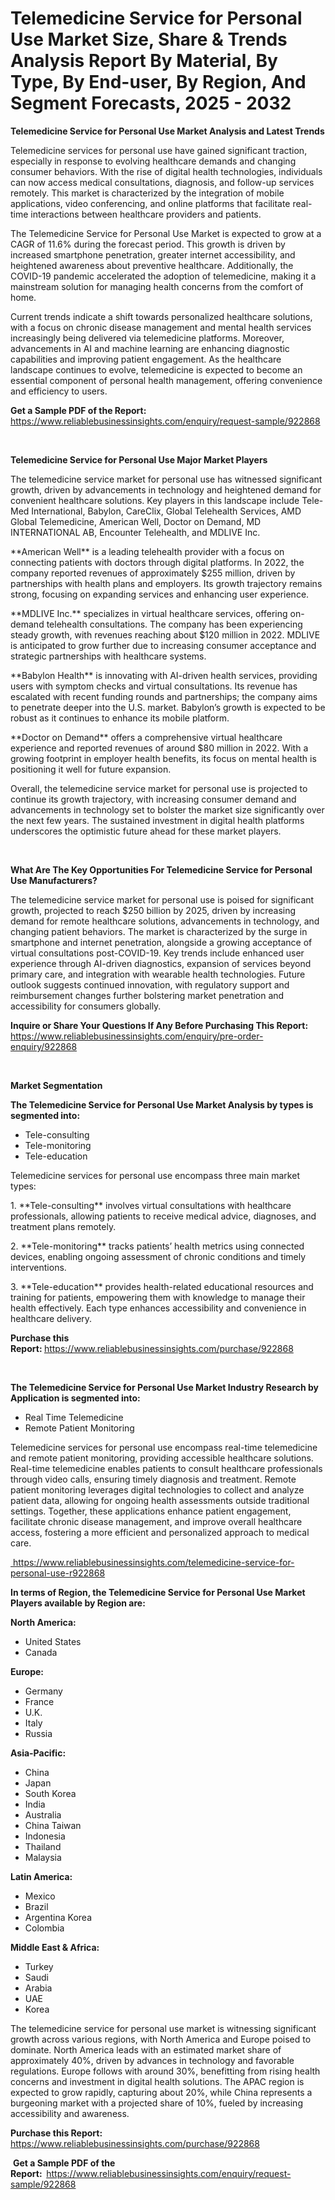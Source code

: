 <p><h1>Telemedicine Service for Personal Use Market Size, Share & Trends Analysis Report By Material, By Type, By End-user, By Region, And Segment Forecasts, 2025 - 2032</h1></p><p><strong>Telemedicine Service for Personal Use Market Analysis and Latest Trends</strong></p>
<p><p>Telemedicine services for personal use have gained significant traction, especially in response to evolving healthcare demands and changing consumer behaviors. With the rise of digital health technologies, individuals can now access medical consultations, diagnosis, and follow-up services remotely. This market is characterized by the integration of mobile applications, video conferencing, and online platforms that facilitate real-time interactions between healthcare providers and patients.</p><p>The Telemedicine Service for Personal Use Market is expected to grow at a CAGR of 11.6% during the forecast period. This growth is driven by increased smartphone penetration, greater internet accessibility, and heightened awareness about preventive healthcare. Additionally, the COVID-19 pandemic accelerated the adoption of telemedicine, making it a mainstream solution for managing health concerns from the comfort of home.</p><p>Current trends indicate a shift towards personalized healthcare solutions, with a focus on chronic disease management and mental health services increasingly being delivered via telemedicine platforms. Moreover, advancements in AI and machine learning are enhancing diagnostic capabilities and improving patient engagement. As the healthcare landscape continues to evolve, telemedicine is expected to become an essential component of personal health management, offering convenience and efficiency to users.</p></p>
<p><strong>Get a Sample PDF of the Report:&nbsp;</strong> <a href="https://www.reliablebusinessinsights.com/enquiry/request-sample/922868?utm_campaign=1113&utm_medium=2&utm_source=Github&utm_content=ia&utm_term=18042025&utm_id=telemedicine-service-for-personal-use">https://www.reliablebusinessinsights.com/enquiry/request-sample/922868</a></p>
<p>&nbsp;</p>
<p><strong>Telemedicine Service for Personal Use Major Market Players</strong></p>
<p><p>The telemedicine service market for personal use has witnessed significant growth, driven by advancements in technology and heightened demand for convenient healthcare solutions. Key players in this landscape include Tele-Med International, Babylon, CareClix, Global Telehealth Services, AMD Global Telemedicine, American Well, Doctor on Demand, MD INTERNATIONAL AB, Encounter Telehealth, and MDLIVE Inc.</p><p>**American Well** is a leading telehealth provider with a focus on connecting patients with doctors through digital platforms. In 2022, the company reported revenues of approximately $255 million, driven by partnerships with health plans and employers. Its growth trajectory remains strong, focusing on expanding services and enhancing user experience.</p><p>**MDLIVE Inc.** specializes in virtual healthcare services, offering on-demand telehealth consultations. The company has been experiencing steady growth, with revenues reaching about $120 million in 2022. MDLIVE is anticipated to grow further due to increasing consumer acceptance and strategic partnerships with healthcare systems.</p><p>**Babylon Health** is innovating with AI-driven health services, providing users with symptom checks and virtual consultations. Its revenue has escalated with recent funding rounds and partnerships; the company aims to penetrate deeper into the U.S. market. Babylon’s growth is expected to be robust as it continues to enhance its mobile platform.</p><p>**Doctor on Demand** offers a comprehensive virtual healthcare experience and reported revenues of around $80 million in 2022. With a growing footprint in employer health benefits, its focus on mental health is positioning it well for future expansion.</p><p>Overall, the telemedicine service market for personal use is projected to continue its growth trajectory, with increasing consumer demand and advancements in technology set to bolster the market size significantly over the next few years. The sustained investment in digital health platforms underscores the optimistic future ahead for these market players.</p></p>
<p>&nbsp;</p>
<p><strong>What Are The Key Opportunities For Telemedicine Service for Personal Use Manufacturers?</strong></p>
<p><p>The telemedicine service market for personal use is poised for significant growth, projected to reach $250 billion by 2025, driven by increasing demand for remote healthcare solutions, advancements in technology, and changing patient behaviors. The market is characterized by the surge in smartphone and internet penetration, alongside a growing acceptance of virtual consultations post-COVID-19. Key trends include enhanced user experience through AI-driven diagnostics, expansion of services beyond primary care, and integration with wearable health technologies. Future outlook suggests continued innovation, with regulatory support and reimbursement changes further bolstering market penetration and accessibility for consumers globally.</p></p>
<p><strong>Inquire or Share Your Questions If Any Before Purchasing This Report:</strong> <a href="https://www.reliablebusinessinsights.com/enquiry/pre-order-enquiry/922868?utm_campaign=1113&utm_medium=2&utm_source=Github&utm_content=ia&utm_term=18042025&utm_id=telemedicine-service-for-personal-use">https://www.reliablebusinessinsights.com/enquiry/pre-order-enquiry/922868</a></p>
<p>&nbsp;</p>
<p><strong>Market Segmentation</strong></p>
<p><strong>The Telemedicine Service for Personal Use Market Analysis by types is segmented into:</strong></p>
<p><ul><li>Tele-consulting</li><li>Tele-monitoring</li><li>Tele-education</li></ul></p>
<p><p>Telemedicine services for personal use encompass three main market types: </p><p>1. **Tele-consulting** involves virtual consultations with healthcare professionals, allowing patients to receive medical advice, diagnoses, and treatment plans remotely. </p><p>2. **Tele-monitoring** tracks patients’ health metrics using connected devices, enabling ongoing assessment of chronic conditions and timely interventions. </p><p>3. **Tele-education** provides health-related educational resources and training for patients, empowering them with knowledge to manage their health effectively. Each type enhances accessibility and convenience in healthcare delivery.</p></p>
<p><strong>Purchase this Report:&nbsp;</strong><a href="https://www.reliablebusinessinsights.com/purchase/922868?utm_campaign=1113&utm_medium=2&utm_source=Github&utm_content=ia&utm_term=18042025&utm_id=telemedicine-service-for-personal-use">https://www.reliablebusinessinsights.com/purchase/922868</a></p>
<p>&nbsp;</p>
<p><strong>The Telemedicine Service for Personal Use Market Industry Research by Application is segmented into:</strong></p>
<p><ul><li>Real Time Telemedicine</li><li>Remote Patient Monitoring</li></ul></p>
<p><p>Telemedicine services for personal use encompass real-time telemedicine and remote patient monitoring, providing accessible healthcare solutions. Real-time telemedicine enables patients to consult healthcare professionals through video calls, ensuring timely diagnosis and treatment. Remote patient monitoring leverages digital technologies to collect and analyze patient data, allowing for ongoing health assessments outside traditional settings. Together, these applications enhance patient engagement, facilitate chronic disease management, and improve overall healthcare access, fostering a more efficient and personalized approach to medical care.</p></p>
<p><a href="https://www.reliablebusinessinsights.com/telemedicine-service-for-personal-use-r922868?utm_campaign=1113&utm_medium=2&utm_source=Github&utm_content=ia&utm_term=18042025&utm_id=telemedicine-service-for-personal-use">&nbsp;https://www.reliablebusinessinsights.com/telemedicine-service-for-personal-use-r922868</a></p>
<p><strong>In terms of Region, the Telemedicine Service for Personal Use Market Players available by Region are:</strong></p>
<p>
    <p> <strong> North America: </strong>
        <ul>
            <li>United States</li>
            <li>Canada</li>
        </ul>
        </p> 
    <p> <strong> Europe: </strong>
        <ul>
            <li>Germany</li>
            <li>France</li>
            <li>U.K.</li>
            <li>Italy</li>
            <li>Russia</li>
        </ul>
        </p> 
    <p> <strong> Asia-Pacific: </strong>
        <ul>
            <li>China</li>
            <li>Japan</li>
            <li>South Korea</li>
            <li>India</li>
            <li>Australia</li>
            <li>China Taiwan</li>
            <li>Indonesia</li>
            <li>Thailand</li>
            <li>Malaysia</li>
        </ul>
        </p> 
    <p> <strong> Latin America: </strong>
        <ul>
            <li>Mexico</li>
            <li>Brazil</li>
            <li>Argentina Korea</li>
            <li>Colombia</li>
        </ul>
        </p> 
    <p> <strong> Middle East & Africa: </strong>
        <ul>
            <li>Turkey</li>
            <li>Saudi</li>
            <li>Arabia</li>
            <li>UAE</li>
            <li>Korea</li>
        </ul>
    </p>
    </p>
<p><p>The telemedicine service for personal use market is witnessing significant growth across various regions, with North America and Europe poised to dominate. North America leads with an estimated market share of approximately 40%, driven by advances in technology and favorable regulations. Europe follows with around 30%, benefitting from rising health concerns and investment in digital health solutions. The APAC region is expected to grow rapidly, capturing about 20%, while China represents a burgeoning market with a projected share of 10%, fueled by increasing accessibility and awareness.</p></p>
<p><strong>Purchase this Report: </strong><a href="https://www.reliablebusinessinsights.com/purchase/922868?utm_campaign=1113&utm_medium=2&utm_source=Github&utm_content=ia&utm_term=18042025&utm_id=telemedicine-service-for-personal-use">https://www.reliablebusinessinsights.com/purchase/922868</a></p>
<p>&nbsp;<strong>Get a Sample PDF of the Report:&nbsp;&nbsp;</strong><a href="https://www.reliablebusinessinsights.com/enquiry/request-sample/922868?utm_campaign=1113&utm_medium=2&utm_source=Github&utm_content=ia&utm_term=18042025&utm_id=telemedicine-service-for-personal-use">https://www.reliablebusinessinsights.com/enquiry/request-sample/922868</a></p>
<p><strong></strong></p>
<p><p></p><p></p><p></p></p>